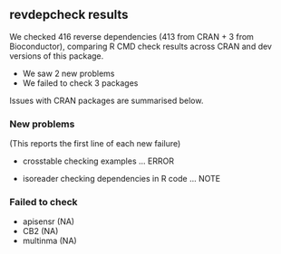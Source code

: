 ## revdepcheck results

We checked 416 reverse dependencies (413 from CRAN + 3 from Bioconductor), comparing R CMD check results across CRAN and dev versions of this package.

 * We saw 2 new problems
 * We failed to check 3 packages

Issues with CRAN packages are summarised below.

### New problems
(This reports the first line of each new failure)

* crosstable
  checking examples ... ERROR

* isoreader
  checking dependencies in R code ... NOTE

### Failed to check

* apisensr (NA)
* CB2      (NA)
* multinma (NA)
